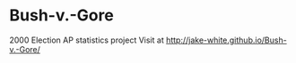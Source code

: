 # Bush-v.-Gore
2000 Election AP statistics project
Visit at http://jake-white.github.io/Bush-v.-Gore/
